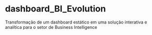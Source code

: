 # dashboard_BI_Evolution
Transformação de um dashboard estático em uma solução interativa e analítica para o setor de Business Intelligence
